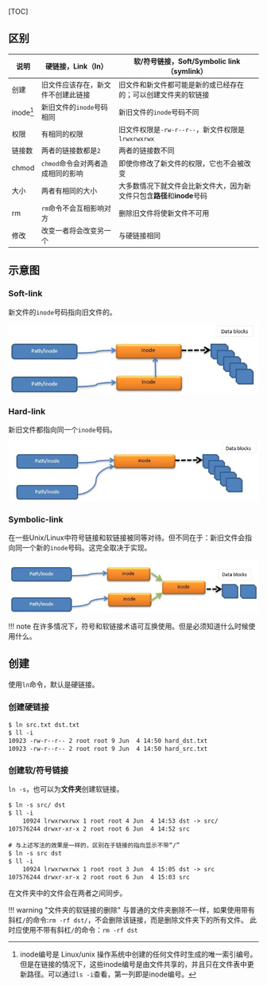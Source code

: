 [TOC]

## 区别

| 说明      | 硬链接，Link（ln）                 | 软/符号链接，Soft/Symbolic link（symlink）                   |
| --------- | ---------------------------------- | ------------------------------------------------------------ |
| 创建      | 旧文件应该存在，新文件不创建此链接 | 旧文件和新文件都可能是新的或已经存在的；可以创建文件夹的软链接 |
| inode[^1] | 新旧文件的`inode`号码相同          | 新旧文件的`inode`号码不同                                    |
| 权限      | 有相同的权限                       | 旧文件权限是`-rw-r--r--`，新文件权限是`lrwxrwxrwx`           |
| 链接数    | 两者的链接数都是`2`                | 两者的链接数不同                                             |
| chmod     | `chmod`命令会对两者造成相同的影响  | 即使你修改了新文件的权限，它也不会被改变                     |
| 大小      | 两者有相同的大小                   | 大多数情况下就文件会比新文件大，因为新文件只包含**路径**和**inode**号码 |
| rm        | `rm`命令不会互相影响对方           | 删除旧文件将使新文件不可用                                   |
| 修改      | 改变一者将会改变另一个             | 与硬链接相同                                                 |

## 示意图

### Soft-link

新文件的`inode`号码指向旧文件的。

![](img/SoftLink.jpg)

### Hard-link

新旧文件都指向同一个`inode`号码。

![](img/HardLink.jpg)

### Symbolic-link

在一些Unix/Linux中符号链接和软链接被同等对待。但不同在于：新旧文件会指向同一个新的`inode`号码。这完全取决于实现。

![](img/SymbolicLink.jpg)

!!! note
	在许多情况下，符号和软链接术语可互换使用。但是必须知道什么时候使用什么。

[^1]: inode编号是 Linux/unix 操作系统中创建的任何文件时生成的唯一索引编号。但是在链接的情况下，这些inode编号是由文件共享的，并且只在文件表中更新路径。可以通过`ls -i`查看，第一列即是inode编号。

## 创建

使用`ln`命令，默认是硬链接。

### 创建硬链接

```shell
$ ln src.txt dst.txt
$ ll -i
10923 -rw-r--r-- 2 root root 9 Jun  4 14:50 hard_dst.txt
10923 -rw-r--r-- 2 root root 9 Jun  4 14:50 hard_src.txt
```

### 创建软/符号链接

`ln -s`，也可以为**文件夹**创建软链接。

```shell
$ ln -s src/ dst
$ ll -i
    10924 lrwxrwxrwx 1 root root 4 Jun  4 14:53 dst -> src/
107576244 drwxr-xr-x 2 root root 6 Jun  4 14:52 src

# 与上述写法的效果是一样的，区别在于链接的指向显示不带“/”
$ ln -s src dst
$ ll -i
    10924 lrwxrwxrwx 1 root root 3 Jun  4 15:05 dst -> src
107576244 drwxr-xr-x 2 root root 6 Jun  4 15:03 src
```

在文件夹中的文件会在两者之间同步。



!!! warning  "文件夹的软链接的删除"
	与普通的文件夹删除不一样，如果使用带有斜杠`/`的命令:`rm -rf dst/`，不会删除该链接，而是删除文件夹下的所有文件。
	此时应使用不带有斜杠`/`的命令：`rm -rf dst`